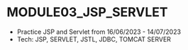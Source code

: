 # MODULE03_JSP_SERVLET

   - Practice JSP and Servlet from 16/06/2023 - 14/07/2023
   - Tech: JSP, SERVLET, JSTL, JDBC, TOMCAT SERVER
